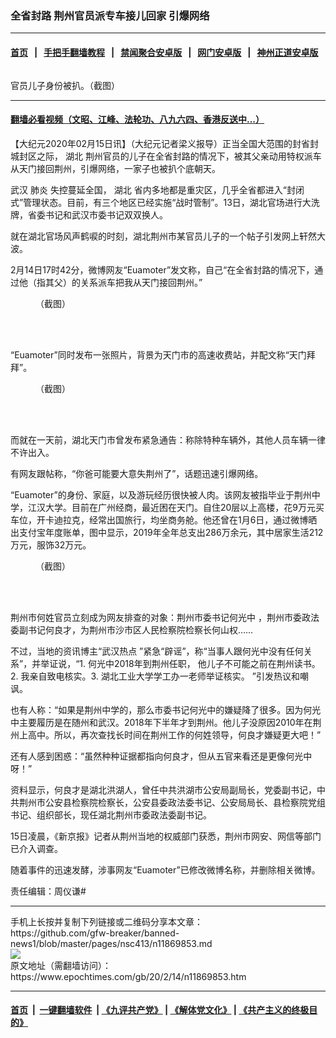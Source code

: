 ### 全省封路 荆州官员派专车接儿回家 引爆网络
------------------------

#### [首页](https://github.com/gfw-breaker/banned-news1/blob/master/README.md) &nbsp;&nbsp;|&nbsp;&nbsp; [手把手翻墙教程](https://github.com/gfw-breaker/guides/wiki) &nbsp;&nbsp;|&nbsp;&nbsp; [禁闻聚合安卓版](https://github.com/gfw-breaker/bn-android) &nbsp;&nbsp;|&nbsp;&nbsp; [网门安卓版](https://github.com/oGate2/oGate) &nbsp;&nbsp;|&nbsp;&nbsp; [神州正道安卓版](https://github.com/SzzdOgate/update) 



<div><img alt="" class="aligncenter wp-post-image" src="https://i.epochtimes.com/assets/uploads/2020/02/b21a6d4fgy1gbwjv5oifqj20n01ds11r-440x400.jpg"/>
<div class="red16 caption">
 <p>
  官员儿子身份被扒。（截图）
 </p>
</div>
</div><hr/>

#### [翻墙必看视频（文昭、江峰、法轮功、八九六四、香港反送中...）](https://github.com/gfw-breaker/banned-news1/blob/master/pages/link3.md)

<div><p>
 【大纪元2020年02月15日讯】（大纪元记者梁义报导）正当全国大范围的封省封城封区之际，
 <ok href="https://www.epochtimes.com/gb/tag/%E6%B9%96%E5%8C%97.html">
  湖北
 </ok>
 荆州官员的儿子在全省封路的情况下，被其父亲动用特权派车从天门接回荆州，引爆网络，一家子也被扒个底朝天。
</p>
<p>
 武汉
 <ok href="https://www.epochtimes.com/gb/tag/%E8%82%BA%E7%82%8E.html">
  肺炎
 </ok>
 失控蔓延全国，
 <ok href="https://www.epochtimes.com/gb/tag/%E6%B9%96%E5%8C%97.html">
  湖北
 </ok>
 省内多地都是重灾区，几乎全省都进入“封闭式”管理状态。目前，有三个地区已经实施“战时管制”。13日，湖北官场进行大洗牌，省委书记和武汉市委书记双双换人。
</p>
<p>
 就在湖北官场风声鹤唳的时刻，湖北荆州市某官员儿子的一个帖子引发网上轩然大波。
</p>
<p>
 2月14日17时42分，微博网友“Euamoter”发文称，自己“在全省封路的情况下，通过他（指其父）的关系派车把我从天门接回荆州。”
</p>
<figure class="wp-caption aligncenter" id="attachment_11869873" style="width: 351px">
 <ok href="http://i.epochtimes.com/assets/uploads/2020/02/5d411842ef6d4f1ba77ae3b0e6168ae1.jpg">
  <img alt="" class="wp-image-11869873" src="http://i.epochtimes.com/assets/uploads/2020/02/5d411842ef6d4f1ba77ae3b0e6168ae1.jpg"/>
 </ok>
 <br/><figcaption class="wp-caption-text">
  （截图）
 </figcaption><br/>
</figure><br/>
<p>
 “Euamoter”同时发布一张照片，背景为天门市的高速收费站，并配文称“天门拜拜”。
</p>
<figure class="wp-caption aligncenter" id="attachment_11869872" style="width: 353px">
 <ok href="http://i.epochtimes.com/assets/uploads/2020/02/EQwJGneVAAA_98r.jpeg">
  <img alt="" class="wp-image-11869872" src="http://i.epochtimes.com/assets/uploads/2020/02/EQwJGneVAAA_98r-600x663.jpeg"/>
 </ok>
 <br/><figcaption class="wp-caption-text">
  （截图）
 </figcaption><br/>
</figure><br/>
<p>
 而就在一天前，湖北天门市曾发布紧急通告：称除特种车辆外，其他人员车辆一律不许出入。
</p>
<p>
 有网友跟帖称，“你爸可能要大意失荆州了”，话题迅速引爆网络。
</p>
<p>
 “Euamoter”的身份、家庭，以及游玩经历很快被人肉。该网友被指毕业于荆州中学，江汉大学。目前在广州经商，最近困在天门。自住20层以上高楼，花9万元买车位，开卡迪拉克，经常出国旅行，均坐商务舱。他还曾在1月6日，通过微博晒出支付宝年度账单，图中显示，2019年全年总支出286万余元，其中居家生活212万元，服饰32万元。
</p>
<figure class="wp-caption aligncenter" id="attachment_11869874" style="width: 403px">
 <ok href="http://i.epochtimes.com/assets/uploads/2020/02/b21a6d4fgy1gbwjv5oifqj20n01ds11r.jpg">
  <img alt="" class="wp-image-11869874" src="http://i.epochtimes.com/assets/uploads/2020/02/b21a6d4fgy1gbwjv5oifqj20n01ds11r.jpg"/>
 </ok>
 <br/><figcaption class="wp-caption-text">
  （截图）
 </figcaption><br/>
</figure><br/>
<p>
 荆州市何姓官员立刻成为网友排查的对象：荆州市委书记何光中 ，荆州市委政法委副书记何良才，为荆州市沙市区人民检察院检察长何山权……
</p>
<p>
 不过，当地的资讯博主“武汉热点 ”紧急“辟谣”，称“当事人跟何光中没有任何关系”，并举证说，“1. 何光中2018年到荆州任职， 他儿子不可能之前在荆州读书。2. 我亲自致电核实。3. 湖北工业大学学工办一老师举证核实。 ”引发热议和嘲讽。
</p>
<p>
 也有人称：“如果是荆州中学的，那么市委书记何光中的嫌疑降了很多。因为何光中主要履历是在随州和武汉。2018年下半年才到荆州。他儿子没原因2010年在荆州上高中。所以，再次查找长时间在荆州工作的何姓领导，何良才嫌疑更大吧！”
</p>
<p>
 还有人感到困惑：“虽然种种证据都指向何良才，但从五官来看还是更像何光中呀！”
</p>
<p>
 资料显示，何良才是湖北洪湖人，曾任中共洪湖市公安局副局长，党委副书记，中共荆州市公安县检察院检察长，公安县委政法委书记、公安局局长、县检察院党组书记、组织部长，现任湖北荆州市委政法委副书记。
</p>
<p>
 15日凌晨，《新京报》记者从荆州当地的权威部门获悉，荆州市网安、网信等部门已介入调查。
</p>
<p>
 随着事件的迅速发酵，涉事网友“Euamoter”已修改微博名称，并删除相关微博。
</p>
<p>
 责任编辑：周仪谦#
</p>
</div>
<hr/>
手机上长按并复制下列链接或二维码分享本文章：<br/>
https://github.com/gfw-breaker/banned-news1/blob/master/pages/nsc413/n11869853.md <br/>
<a href='https://github.com/gfw-breaker/banned-news1/blob/master/pages/nsc413/n11869853.md'><img src='https://github.com/gfw-breaker/banned-news1/blob/master/pages/nsc413/n11869853.md.png'/></a> <br/>
原文地址（需翻墙访问）：https://www.epochtimes.com/gb/20/2/14/n11869853.htm


------------------------
#### [首页](https://github.com/gfw-breaker/banned-news1/blob/master/README.md) &nbsp;|&nbsp; [一键翻墙软件](https://github.com/gfw-breaker/nogfw/blob/master/README.md) &nbsp;| [《九评共产党》](https://github.com/gfw-breaker/9ping.md/blob/master/README.md#九评之一评共产党是什么) | [《解体党文化》](https://github.com/gfw-breaker/jtdwh.md/blob/master/README.md) | [《共产主义的终极目的》](https://github.com/gfw-breaker/gczydzjmd.md/blob/master/README.md)


<img src='http://gfw-breaker.win/banned-news/pages/nsc413/n11869853.md' width='0px' height='0px'/>